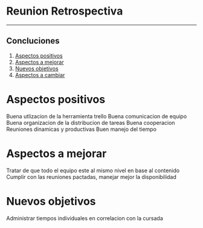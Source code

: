 # Reunion Retrospectiva
***

## Concluciones
1. [Aspectos positivos](#Aspectos-positivos)
2. [Aspectos a mejorar](#Aspectos-a-mejorar)
3. [Nuevos objetivos](#Nuevos-objetivos)
4. [Aspectos a cambiar](#Aspectos-a-cambiar)
# Aspectos positivos
Buena utlizacion de la herramienta trello
Buena comunicacion de equipo
Buena organizacion de la distribucion de tareas
Buena cooperacion 
Reuniones dinamicas y productivas
Buen manejo del tiempo
# Aspectos a mejorar
Tratar de que todo el equipo este al mismo nivel en base al contenido
Cumplir con las reuniones pactadas, manejar mejor la disponibilidad
# Nuevos objetivos
Administrar tiempos individuales en correlacion con la cursada
